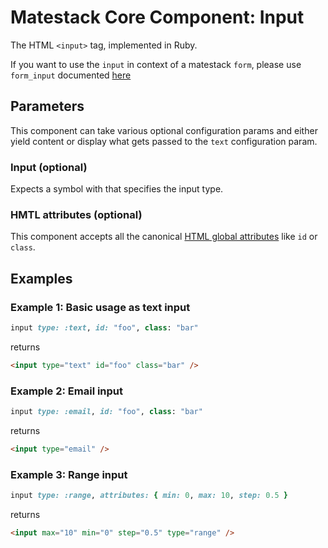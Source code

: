 # Matestack Core Component: Input

The HTML `<input>` tag, implemented in Ruby.

If you want to use the `input` in context of a matestack `form`, please use `form_input`
documented [here](/docs/api/100-components/form.md)

## Parameters
This component can take various optional configuration params and either yield content or display what gets passed to the `text` configuration param.

### Input (optional)
Expects a symbol with that specifies the input type.

### HMTL attributes (optional)
This component accepts all the canonical [HTML global attributes](https://www.w3schools.com/tags/ref_standardattributes.asp) like `id` or `class`.

## Examples

### Example 1: Basic usage as text input

```ruby
input type: :text, id: "foo", class: "bar"
```

returns

```html
<input type="text" id="foo" class="bar" />
```

### Example 2: Email input

```ruby
input type: :email, id: "foo", class: "bar"
```

returns

```html
<input type="email" />
```

### Example 3: Range input

```ruby
input type: :range, attributes: { min: 0, max: 10, step: 0.5 }
```

returns

```html
<input max="10" min="0" step="0.5" type="range" />
```
